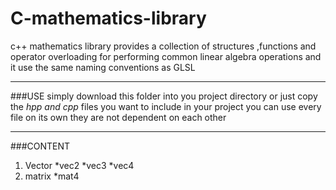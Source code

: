# C-mathematics-library

c++ mathematics library provides a collection of structures ,functions and operator overloading for performing common linear algebra operations
and it use the same naming conventions as GLSL

---

###USE
simply download this folder into you project directory or just copy the *hpp and cpp* files  you want to include in your project
you can use every file on its own they are not dependent on each other

---

###CONTENT
1. Vector
  *vec2
  *vec3
  *vec4
2. matrix
  *mat4
